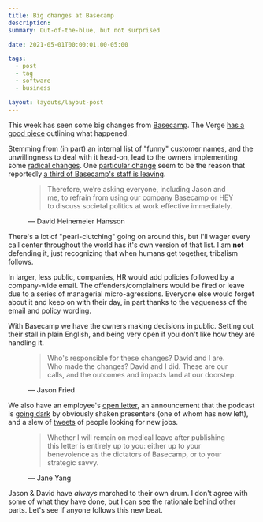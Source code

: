 ```yaml
---
title: Big changes at Basecamp
description: 
summary: Out-of-the-blue, but not surprised 

date: 2021-05-01T00:00:01.00-05:00

tags:
  - post
  - tag
  - software
  - business

layout: layouts/layout-post
---
```

This week has seen some big changes from [Basecamp](https://basecamp.com ""). The Verge [has a good piece](https://www.theverge.com/2021/4/30/22412714/basecamp-employees-memo-policy-hansson-fried-controversy "article on The Verge") outlining what happened.

Stemming from (in part) an internal list of "funny" customer names, and the unwillingness to deal with it head-on, lead to the owners implementing some [radical changes](https://world.hey.com/jason/changes-at-basecamp-7f32afc5 "Jason Fried's announcement"). One [particular change](https://world.hey.com/dhh/basecamp-s-new-etiquette-regarding-societal-politics-at-work-b44bef69 "David's societal politics etiquette post") seem to be the reason that reportedly [a third of Basecamp's staff is leaving](https://twitter.com/CaseyNewton/status/1388212468510380034 "Casey Newton tweet").

<figure class="blockquote">
    <blockquote cite=“https://world.hey.com/dhh/basecamp-s-new-etiquette-regarding-societal-politics-at-work-b44bef69”>
        <p>Therefore, we’re asking everyone, including Jason and me, to refrain from using our company Basecamp or HEY to discuss societal politics at work effective immediately.</p>
    </blockquote>
    <figcaption>— David Heinemeier Hansson</figcaption>
</figure>
   
There's a lot of "pearl-clutching" going on around this, but I'll wager every call center throughout the world has it's own version of that list. I am <strong>not</strong> defending it, just recognizing that when humans get together, tribalism follows.

In larger, less public, companies, HR would add policies followed by a company-wide email. The offenders/complainers would be fired or leave due to a series of managerial micro-agressions. Everyone else would forget about it and keep on with their day, in part thanks to the vagueness of the email and policy wording.

With Basecamp we have the owners making decisions in public. Setting out their stall in plain English, and being very open if you don't like how they are handling it.

<figure class="blockquote">
    <blockquote cite=“https://world.hey.com/jason/changes-at-basecamp-7f32afc5”>
        <p>Who's responsible for these changes? David and I are. Who made the changes? David and I did. These are our calls, and the outcomes and impacts land at our doorstep.</p>
    </blockquote>
    <figcaption>— Jason Fried</figcaption>
</figure>

We also have an employee's [open letter](https://janeyang.org/2021/04/27/an-open-letter-to-jason-and-david/ "Response from Jane Yang"), an announcement that the podcast is [going dark](https://pca.st/csxs6o81 "Rework episode 132") by obviously shaken presenters (one of whom has now left), and a slew of [tweets](https://twitter.com/_breeeeen_/status/1388198266651688963 "Twitter thread") of people looking for new jobs.

<figure class="blockquote">
    <blockquote cite=“https://janeyang.org/2021/04/27/an-open-letter-to-jason-and-david/”>
        <p>Whether I will remain on medical leave after publishing this letter is entirely up to you: either up to your benevolence as the dictators of Basecamp, or to your strategic savvy.</p>
    </blockquote>
    <figcaption>— Jane Yang</figcaption>
</figure>


Jason & David have <em>always</em> marched to their own drum. I don't agree with some of what they have done, but I can see the rationale behind other parts. Let's see if anyone follows this new beat. 